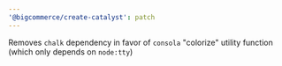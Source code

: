 ```yaml
---
'@bigcommerce/create-catalyst': patch
---
```


Removes `chalk` dependency in favor of `consola` "colorize" utility function (which only depends on `node:tty`)
